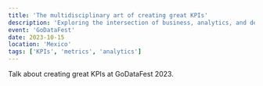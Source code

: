 ```yaml
---
title: 'The multidisciplinary art of creating great KPIs'
description: 'Exploring the intersection of business, analytics, and design in creating effective KPIs.'
event: 'GoDataFest'
date: 2023-10-15
location: 'Mexico'
tags: ['KPIs', 'metrics', 'analytics']
---
```


Talk about creating great KPIs at GoDataFest 2023.
